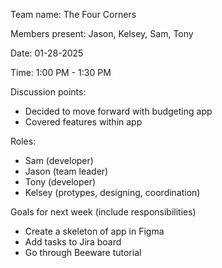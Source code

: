 Team name: The Four Corners

Members present: Jason, Kelsey, Sam, Tony

Date: 01-28-2025

Time: 1:00 PM - 1:30 PM

Discussion points:

*   Decided to move forward with budgeting app
*   Covered features within app

Roles:
*   Sam (developer)
*   Jason (team leader)
*   Tony (developer)
*   Kelsey (protypes, designing, coordination)

Goals for next week (include responsibilities)

*  Create a skeleton of app in Figma
*  Add tasks to Jira board
*  Go through Beeware tutorial

